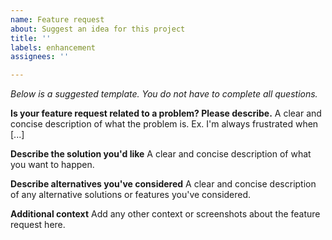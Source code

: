```yaml
---
name: Feature request
about: Suggest an idea for this project
title: ''
labels: enhancement
assignees: ''

---
```


*Below is a suggested template. You do not have to complete all questions.*

**Is your feature request related to a problem? Please describe.**
A clear and concise description of what the problem is. Ex. I'm always frustrated when [...]

**Describe the solution you'd like**
A clear and concise description of what you want to happen.

**Describe alternatives you've considered**
A clear and concise description of any alternative solutions or features you've considered.

**Additional context**
Add any other context or screenshots about the feature request here.
